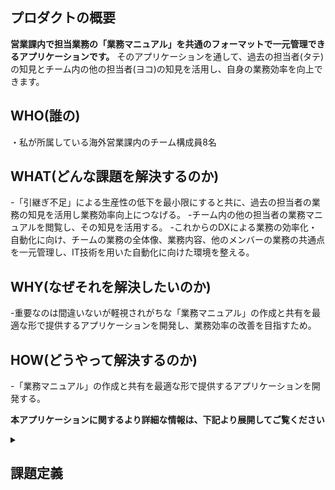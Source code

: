 ## プロダクトの概要
**営業課内で担当業務の「業務マニュアル」を共通のフォーマットで一元管理できるアプリケーションです。**
そのアプリケーションを通して、過去の担当者(タテ)の知見とチーム内の他の担当者(ヨコ)の知見を活用し、自身の業務効率を向上できます。

## WHO(誰の)

・私が所属している海外営業課内のチーム構成員8名

## WHAT(どんな課題を解決するのか)

-「引継ぎ不足」による生産性の低下を最小限にすると共に、過去の担当者の業務の知見を活用し業務効率向上につなげる。
-チーム内の他の担当者の業務マニュアルを閲覧し、その知見を活用する。
-これからのDXによる業務の効率化・自動化に向け、チームの業務の全体像、業務内容、他のメンバーの業務の共通点を一元管理し、IT技術を用いた自動化に向けた環境を整える。

## WHY(なぜそれを解決したいのか)

-重要なのは間違いないが軽視されがちな「業務マニュアル」の作成と共有を最適な形で提供するアプリケーションを開発し、業務効率の改善を目指すため。

## HOW(どうやって解決するのか)

-「業務マニュアル」の作成と共有を最適な形で提供するアプリケーションを開発する。

**本アプリケーションに関するより詳細な情報は、下記より展開してご覧ください**

<details>
<summary><h2>課題定義</h2></summary>

<details>
<summary><h3>業務分析</3></summary>　　

#### ユーザーの基本情報
-業種：メーカー
-職種：海外営業
-具体的な仕事内容：担当エリアの現地法人や販売代理店に対する・販売戦略企画・商品提案・生産調整・受発注、供給管理・予実管理、売掛金管理等・貿易実務業務。（例）Aさんはベトナム担当。Bさんはインド担当。

####　　ターゲット
-海外営業業務を行う私と同じチームの課員8名

#### ターゲットが抱える課題
●引継ぎの軽視
　-人の出入りの激しさ
  私が所属している課では、駐在・転勤・中途入社が多く、人の出入りが非常に激しい(実際私のチームで所属歴が一番長いのは入社3年目)にもかかわらず、引き継ぎが不十分なため、引継ぎのたびに生産性が低下し、引き継ぎ不足によるトラブルも多い。
  -引継ぎ資料の作成方法とフォーマット
  引継ぎ資料は現在Excelで作成することが多いが、人によって引継ぎ資料の内容・量・質・フォーマットにばらつきがあり、前任者の資料作成能力・引き継ぎの熱意の如何によって、引き継ぎの効率性が左右される。
  -過去の知見を活かせない
  引継ぎ資料は前任者のものしか残っておらず、それ以前の担当者の知見は活かせない。残しておくべき知見と新しくアップデートする点の分別が必要
●他チームメンバーの業務内容の不透明さ
  -チームの全員が担当する国は違えど、同じ仕事（貿易管理・収益管理・伝票処理・・）をしているにもかかわらず、お互いの仕事内容を把握できる手段がなく、トラブルや困ったことがあった際に他の担当者の知見を活かせない。
  -自分の業務内で困ったことがあった際に、他の担当者に相談することが多い。ただ他の国で今まで同様の困り事が起き、マニュアル化されていることも多く、共有されていれば他の担当者に聞く手間や時間を省ける
●DXによる業務効率化・自動化の際の弊害
  -DX施作により業務の効率化、自動化をする際に、チームの業務の全体像、業務内容、他のメンバーの業務の共通点などが分からないため、効率が悪い。


<details>
<summary><h2>要件定義</h2></summary>　　　

<details>
<summary><h3>課題解決の目的</3></summary>　　

#### なぜその課題を解決したいのか

●過去の担当者と現在の他の国の担当者の知見を活用できるための仕組み作りをするため
  -私自身が引継ぎをほとんどなされないまま現在の業務を担当し、引継ぎ不足によるトラブルに悩まされてきたため。
  -・今年の2月に貿易トラブルで日本円にして25万円の損失を出してしまったが、3年前に同様のトラブルがあったことが、資料に残されており最近偶然発見した。マニュアルを一元管理していれば、貿易トラブルは防げたという反省のため。
  -DX施作の一環として、チームメンバーに改善したい業務の聞き取り調査を行った際に、「引継ぎの軽視」を挙げた人が多かったため（4/8名）
  -昨年の10月にチームメンバーの一人が急遽体調不良で長期休みを取った際に、チームメンバーで仕事を分担し引き継いだが、不完全な引き継ぎマニュアルにより、業務が止まってしまうことがままあったため。


<details>
<summary><h3>課題解決の方法</3></summary>　　

#### どのように解決するか

●機能面
  -チームメンバー8人が、自身の担当業務のマニュアルを共通のフォーマットで手軽に作成し、アプリケーション上で一元管理する。お互いの業務内容を可視化し、他のメンバーの知見を自身の業務に活かす。また後任者の引き継ぎを効率的かつ円滑にする。
  -ワード検索機能を実装し、調べたいマニュアルをすぐに検索できるようにする。
  -月間スケジュールを表示し、自身の業務のスケジュールを一覧で見れるようにする。またそこからクリックするだけで具体的な業務マニュアルのページに飛べるようにし、操作性を高くする。
  -お気に入り機能をつけ、よく閲覧するマニュアルのページをすぐに見れるようにする。
  -定期的(四半期に一度？)に通知をし、内容の更新をしてもらう。

